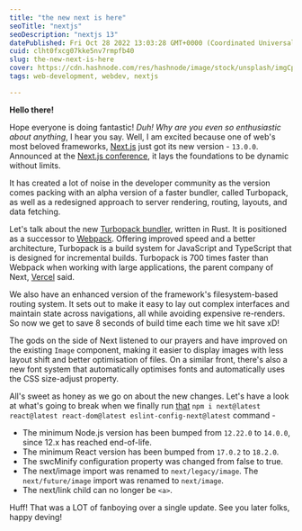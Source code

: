 ```yaml
---
title: "the new next is here"
seoTitle: "nextjs"
seoDescription: "nextjs 13"
datePublished: Fri Oct 28 2022 13:03:28 GMT+0000 (Coordinated Universal Time)
cuid: clht0fxcg07kke5nv7rmpfb40
slug: the-new-next-is-here
cover: https://cdn.hashnode.com/res/hashnode/image/stock/unsplash/imgCpfIMoRw/upload/ff514adc09bd6fba463035ea08b01bb7.jpeg
tags: web-development, webdev, nextjs

---
```


**Hello there!**

Hope everyone is doing fantastic! _Duh! Why are you even so enthusiastic about anything_, I hear you say. Well, I am excited because one of web's most beloved frameworks, [Next.js](https://nextjs.org) just got its new version - `13.0.0`. Announced at the [Next.js conference](https://nextjs.org/conf), it lays the foundations to be dynamic without limits.

It has created a lot of noise in the developer community as the version comes packing with an alpha version of a faster bundler, called Turbopack, as well as a redesigned approach to server rendering, routing, layouts, and data fetching. 

Let's talk about the new [Turbopack bundler](https://vercel.com/blog/turbopack), written in Rust. It is positioned as a successor to [Webpack](https://webpack.js.org/). Offering improved speed and a better architecture, Turbopack is a build system for JavaScript and TypeScript that is designed for incremental builds. Turbopack is 700 times faster than Webpack when working with large applications, the parent company of Next, [Vercel](https://vercel.com/) said.

We also have an enhanced version of the framework's filesystem-based routing system. It sets out to make it easy to lay out complex interfaces and maintain state across navigations, all while avoiding expensive re-renders. So now we get to save 8 seconds of build time each time we hit save xD!

The gods on the side of Next listened to our prayers and have improved on the existing `Image` component, making it easier to display images with less layout shift and better optimisation of files. On a similar front, there's also a new font system that automatically optimises fonts and automatically uses the CSS size-adjust property.

All's sweet as honey as we go on about the new changes. Let's have a look at what's going to break when we finally run [that](https://nextjs.org/docs/upgrading) `npm i next@latest react@latest react-dom@latest eslint-config-next@latest` command - 

- The minimum Node.js version has been bumped from `12.22.0` to `14.0.0`, since 12.x has reached end-of-life.
- The minimum React version has been bumped from `17.0.2` to `18.2.0`.
- The swcMinify configuration property was changed from false to true.
- The next/image import was renamed to `next/legacy/image`. The `next/future/image` import was renamed to `next/image`.
- The next/link child can no longer be `<a>`.

Huff! That was a LOT of fanboying over a single update. See you later folks, happy deving!